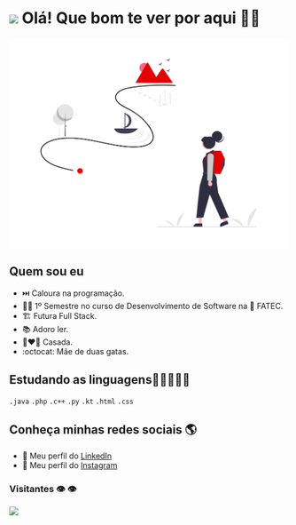 <h1><img src="https://raw.githubusercontent.com/iampavangandhi/iampavangandhi/master/gifs/Hi.gif" width="30px"> Olá! Que bom te ver por aqui 🙋‍♀️</h1>
 <img align="center" width="600px" src="aventura.png" />

## Quem sou eu
- ⏭️ Caloura na programação.
- 👩‍🎓 1º Semestre no curso de Desenvolvimento de Software na 🏫 FATEC.
- 🏗️ Futura Full Stack.
- 📚 Adoro ler.
- 👩‍❤️‍👨 Casada.
- :octocat: Mãe de duas gatas.

## Estudando as linguagens:construction_worker_woman:🕵️‍♀️🦖 
`.java` `.php`  `.c++`  `.py`  `.kt`  `.html`  `.css`

## Conheça minhas redes sociais 🌎
- 💼 Meu perfil do <a href="https://www.linkedin.com/in/paulademelo/">LinkedIn</a>
- 💃 Meu perfil do <a href="https://www.instagram.com/paulameloti/">Instagram</a>

### Visitantes 👁️ 👁️  
  <img alingn="center" src="https://profile-counter.glitch.me/paulademelo/count.svg" />
   
<!--
**paulademelo/paulademelo** is a ✨ _special_ ✨ repository because its `README.md` (this file) appears on your GitHub profile.

Here are some ideas to get you started:

- 🔭 I’m currently working on ...
- 🌱 I’m currently learning ...
- 👯 I’m looking to collaborate on ...
- 🤔 I’m looking for help with ...
- 💬 Ask me about ...
- 📫 How to reach me: ...
- 😄 Pronouns: ...
- ⚡ Fun fact: ...
-->
